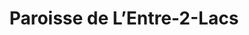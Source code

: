 ---
title: Paroisse de L’Entre-2-Lacs
name: Entre-2-Lacs
site: https://www.entre2lacs.ch/
territoire:
- Cornaux
- Cressier
- Enges
- Hauterive
- La Tène
- Le Landeron
- Lignières
- Saint-Blaise
NPA:
- 2068
- 2072
- 2073
- 2074
- 2075
- 2087
- 2088
- 2523
- 2525
meta:
- Marin
- Épagnier 
- Thielle
- Wavre
- Entre-deux-Lacs
- St-Blaise
ministres:
- Delphine Collaud
- Raoul Pagnamenta
- Frédéric Frédo Siegenthaler
---